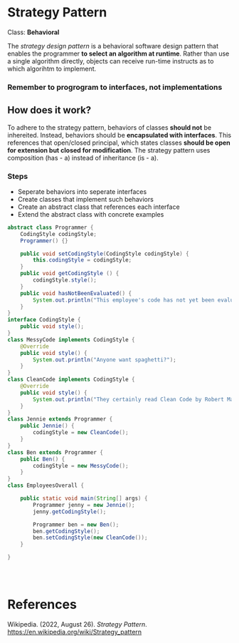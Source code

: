 # Strategy Pattern 

Class: **Behavioral** 

The *strategy design pattern* is a behavioral software design pattern 
that enables the programmer **to select an algorithm at runtime**. Rather 
than use a single algorithm directly, objects can receive run-time instructs 
as to which algorihtm to implement.

### Remember to progrogram to interfaces, not implementations  

## How does it work? 
To adhere to the strategy pattern, behaviors of classes **should not** 
be inhereited. Instead, behaviors should be **encapsulated with interfaces**.
This references that open/closed principal, which states classes **should be 
open for extension but closed for modification**. The strategy pattern uses 
composition (has - a) instead of inheritance (is - a). 

### Steps 
- Seperate behaviors into seperate interfaces 
- Create classes that implement such behaviors  
- Create an abstract class that references each interface 
- Extend the abstract class with concrete examples 

``` java 
abstract class Programmer {
    CodingStyle codingStyle;
    Programmer() {}

    public void setCodingStyle(CodingStyle codingStyle) {
        this.codingStyle = codingStyle;
    }
    public void getCodingStyle () {
        codingStyle.style();
    }
    public void hasNotBeenEvaluated() {
        System.out.println("This employee's code has not yet been evaluated");
    }
}
interface CodingStyle {
    public void style();
}
class MessyCode implements CodingStyle {
    @Override
    public void style() {
        System.out.println("Anyone want spaghetti?");
    }
}
class CleanCode implements CodingStyle {
    @Override
    public void style() {
        System.out.println("They certainly read Clean Code by Robert Martin");
    }
}
class Jennie extends Programmer {
    public Jennie() {
        codingStyle = new CleanCode();
    }
}
class Ben extends Programmer {
    public Ben() {
        codingStyle = new MessyCode();
    }
}
class EmployeesOverall {

    public static void main(String[] args) {
        Programmer jenny = new Jennie();
        jenny.getCodingStyle();

        Programmer ben = new Ben();
        ben.getCodingStyle();
        ben.setCodingStyle(new CleanCode());
    }

}
``` 

``` go 


``` 

``` swift 

``` 

``` kotlin 


``` 

# References 
Wikipedia. (2022, August 26). *Strategy Pattern*. <https://en.wikipedia.org/wiki/Strategy_pattern> 

